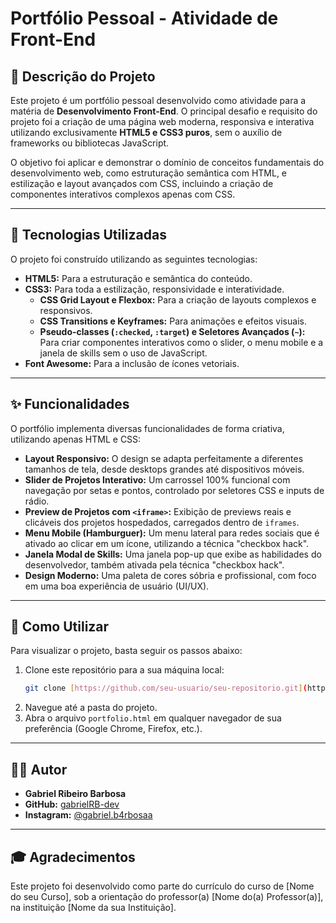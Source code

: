 # Portfólio Pessoal - Atividade de Front-End

## 📖 Descrição do Projeto

Este projeto é um portfólio pessoal desenvolvido como atividade para a matéria de **Desenvolvimento Front-End**. O principal desafio e requisito do projeto foi a criação de uma página web moderna, responsiva e interativa utilizando exclusivamente **HTML5 e CSS3 puros**, sem o auxílio de frameworks ou bibliotecas JavaScript.

O objetivo foi aplicar e demonstrar o domínio de conceitos fundamentais do desenvolvimento web, como estruturação semântica com HTML, e estilização e layout avançados com CSS, incluindo a criação de componentes interativos complexos apenas com CSS.

---

## 🚀 Tecnologias Utilizadas

O projeto foi construído utilizando as seguintes tecnologias:

* **HTML5:** Para a estruturação e semântica do conteúdo.
* **CSS3:** Para toda a estilização, responsividade e interatividade.
    * **CSS Grid Layout e Flexbox:** Para a criação de layouts complexos e responsivos.
    * **CSS Transitions e Keyframes:** Para animações e efeitos visuais.
    * **Pseudo-classes (`:checked`, `:target`) e Seletores Avançados (`~`):** Para criar componentes interativos como o slider, o menu mobile e a janela de skills sem o uso de JavaScript.
* **Font Awesome:** Para a inclusão de ícones vetoriais.

---

## ✨ Funcionalidades

O portfólio implementa diversas funcionalidades de forma criativa, utilizando apenas HTML e CSS:

* **Layout Responsivo:** O design se adapta perfeitamente a diferentes tamanhos de tela, desde desktops grandes até dispositivos móveis.
* **Slider de Projetos Interativo:** Um carrossel 100% funcional com navegação por setas e pontos, controlado por seletores CSS e inputs de rádio.
* **Preview de Projetos com `<iframe>`:** Exibição de previews reais e clicáveis dos projetos hospedados, carregados dentro de `iframes`.
* **Menu Mobile (Hamburguer):** Um menu lateral para redes sociais que é ativado ao clicar em um ícone, utilizando a técnica "checkbox hack".
* **Janela Modal de Skills:** Uma janela pop-up que exibe as habilidades do desenvolvedor, também ativada pela técnica "checkbox hack".
* **Design Moderno:** Uma paleta de cores sóbria e profissional, com foco em uma boa experiência de usuário (UI/UX).

---

## 📂 Como Utilizar

Para visualizar o projeto, basta seguir os passos abaixo:

1.  Clone este repositório para a sua máquina local:
    ```bash
    git clone [https://github.com/seu-usuario/seu-repositorio.git](https://github.com/seu-usuario/seu-repositorio.git)
    ```
2.  Navegue até a pasta do projeto.
3.  Abra o arquivo `portfolio.html` em qualquer navegador de sua preferência (Google Chrome, Firefox, etc.).

---

## 👨‍💻 Autor

* **Gabriel Ribeiro Barbosa**
* **GitHub:** [gabrielRB-dev](https://github.com/gabrielRB-dev)
* **Instagram:** [@gabriel.b4rbosaa](https://www.instagram.com/gabriel.b4rbosaa/)

---

## 🎓 Agradecimentos

Este projeto foi desenvolvido como parte do currículo do curso de [Nome do seu Curso], sob a orientação do professor(a) [Nome do(a) Professor(a)], na instituição [Nome da sua Instituição].